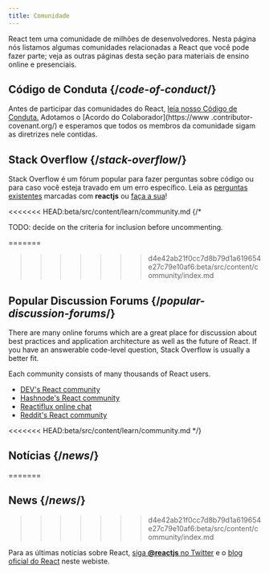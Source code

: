 ```yaml
---
title: Comunidade
---
```


<Intro>

React tem uma comunidade de milhões de desenvolvedores. Nesta página nós listamos algumas comunidades relacionadas a React que você pode fazer parte; veja as outras páginas desta seção para materiais de ensino online e presenciais.

</Intro>

## Código de Conduta {/*code-of-conduct*/}

Antes de participar das comunidades do React, [leia nosso Código de Conduta.](https://github.com/facebook/react/blob/main/CODE_OF_CONDUCT.md) Adotamos o [Acordo do Colaborador](https://www .contributor-covenant.org/) e esperamos que todos os membros da comunidade sigam as diretrizes nele contidas.

## Stack Overflow {/*stack-overflow*/}

Stack Overflow é um fórum popular para fazer perguntas sobre código ou para caso você esteja travado em um erro específico. Leia as [perguntas existentes](https://stackoverflow.com/questions/tagged/reactjs) marcadas com **reactjs** ou [faça a sua](https://stackoverflow.com/questions/ask?tags=reactjs)!

<<<<<<< HEAD:beta/src/content/learn/community.md
{/*

TODO: decide on the criteria for inclusion before uncommenting.

=======
>>>>>>> d4e42ab21f0cc7d8b79d1a619654e27c79e10af6:beta/src/content/community/index.md
## Popular Discussion Forums {/*popular-discussion-forums*/}

There are many online forums which are a great place for discussion about best practices and application architecture as well as the future of React. If you have an answerable code-level question, Stack Overflow is usually a better fit.

Each community consists of many thousands of React users.

* [DEV's React community](https://dev.to/t/react)
* [Hashnode's React community](https://hashnode.com/n/reactjs)
* [Reactiflux online chat](https://discord.gg/reactiflux)
* [Reddit's React community](https://www.reddit.com/r/reactjs/)

<<<<<<< HEAD:beta/src/content/learn/community.md
*/}

## Notícias {/*news*/}
=======
## News {/*news*/}
>>>>>>> d4e42ab21f0cc7d8b79d1a619654e27c79e10af6:beta/src/content/community/index.md

Para as últimas notícias sobre React, [siga **@reactjs** no Twitter](https://twitter.com/reactjs) e o [blog oficial do React](/blog/) neste webiste.
